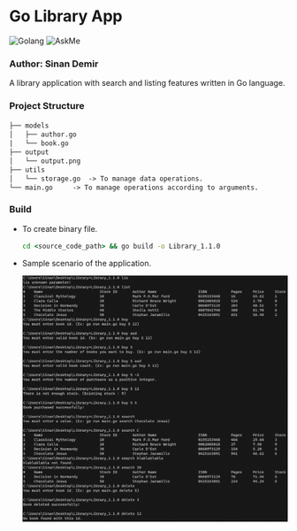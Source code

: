# Go Library App
![Golang](https://img.shields.io/badge/go-1.17-green) ![AskMe](https://img.shields.io/badge/Ask%20me-anything-orange)

### Author: Sinan Demir
A library application with search and listing features written in Go language.

### Project Structure

```properties
├── models
│   ├── author.go
|   └── book.go		
├── output
│   └── output.png
├── utils
│   └── storage.go	-> To manage data operations.
└── main.go		-> To manage operations according to arguments.
```

### Build
+ To create binary file.

	```cmd
	cd <source_code_path> && go build -o Library_1.1.0
	```

+ Sample scenario of the application.

	![ExampleRun](output/output.png)

